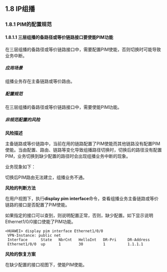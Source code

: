 
## 1.8 IP组播

### 1.8.1 PIM的配置规范

#### 1.8.1.1 三层组播的备路径或等价链路接口要使能PIM功能

在三层组播的备路径或等价链路接口中，需要配置PIM使能，否则切换时可能导致业务中断。

##### 应用场景

组播业务存在主备链路或等价路由。

##### 配置规范

在三层组播的备路径或等价链路接口中，需要使能PIM功能。

##### 非规范配置的风险

**风险描述**

主备链路或等价链路中，当前在用的链路配置了PIM使能而其他链路没有配置PIM使能。当由配置、路由、链路等变化导致组播路径切换时，切换后的路径没有配置PIM，业务切换到缺少配置的路径时会出现组播业务中断的现象。

业务现象如下：

切换后PIM路由无法建立，组播业务不通。

**风险的判断方法**

在用户视图下，执行**display pim interface**命令，查看组播业务主备链路或等价链路的接口是否配置了PIM使能。

如果指定的接口可以查到，则说明配置正常，否则，缺少配置。如下显示说明Ethernet1/0/0接口使能了PIM功能。

```
<HUAWEI> display pim interface Ethernet1/0/0
 VPN-Instance: public net
 Interface      State   NbrCnt   HelloInt   DR-Pri     DR-Address
 Ethernet1/0/0  up      1        30         1          1.1.1.1             
```

**风险的恢复方案**

在缺少配置的接口视图下，使能PIM使能。
